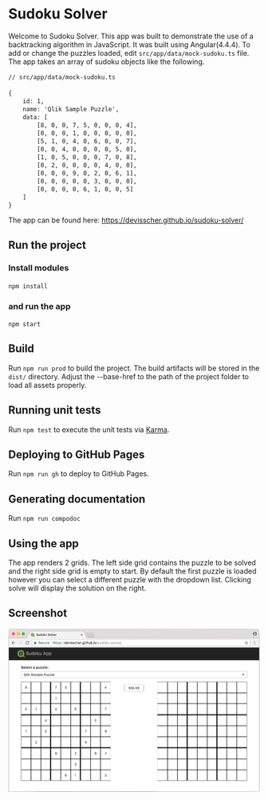 # Sudoku Solver

Welcome to Sudoku Solver. This app was built to demonstrate the use of a backtracking algorithm in JavaScript. It was built using Angular(4.4.4). To add or change the puzzles loaded, edit `src/app/data/mock-sudoku.ts` file. The app takes an array of sudoku objects like the following.

```
// src/app/data/mock-sudoku.ts

{
    id: 1,
    name: 'Qlik Sample Puzzle',
    data: [
        [8, 0, 0, 7, 5, 0, 0, 0, 4],
        [0, 0, 0, 1, 0, 0, 0, 0, 0],
        [5, 1, 0, 4, 0, 6, 0, 0, 7],
        [0, 0, 4, 0, 0, 0, 0, 5, 0],
        [1, 0, 5, 0, 0, 0, 7, 0, 8],
        [0, 2, 0, 0, 0, 0, 4, 0, 0],
        [0, 0, 0, 9, 0, 2, 0, 6, 1],
        [0, 0, 0, 0, 0, 3, 0, 0, 0],
        [0, 0, 0, 0, 6, 1, 0, 0, 5]
    ]
}
```

The app can be found here: https://devisscher.github.io/sudoku-solver/

## Run the project

### Install modules

`npm install`

### and run the app

`npm start`

## Build

Run `npm run prod` to build the project. The build artifacts will be stored in the `dist/` directory. Adjust the --base-href to the path of the project folder to load all assets properly.

## Running unit tests

Run `npm test` to execute the unit tests via [Karma](https://karma-runner.github.io).

## Deploying to GitHub Pages

Run `npm run gh` to deploy to GitHub Pages.

## Generating documentation

Run `npm run compodoc`

## Using the app

The app renders 2 grids. The left side grid contains the puzzle to be solved and the right side grid is empty to start. By default the first puzzle is loaded however you can select a different puzzle with the dropdown list. Clicking solve will display the solution on the right.

## Screenshot

![App Screenshot](screenshots/screenshot.jpg)